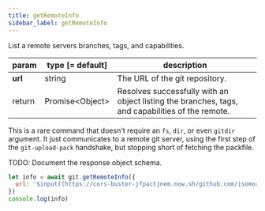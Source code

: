 ```yaml
---
title: getRemoteInfo
sidebar_label: getRemoteInfo
---
```


List a remote servers branches, tags, and capabilities.

| param   | type [= default]  | description                                                                                      |
| ------- | ----------------- | ------------------------------------------------------------------------------------------------ |
| **url** | string            | The URL of the git repository.                                                                   |
| return  | Promise\<Object\> | Resolves successfully with an object listing the branches, tags, and capabilities of the remote. |

This is a rare command that doesn't require an `fs`, `dir`, or even `gitdir` argument.
It just communicates to a remote git server, using the first step of the `git-upload-pack` handshake, but stopping short of fetching the packfile.

TODO: Document the response object schema.

```js
let info = await git.getRemoteInfo({
  url: '$input((https://cors-buster-jfpactjnem.now.sh/github.com/isomorphic-git/isomorphic-git.git))'
})
console.log(info)

```
